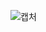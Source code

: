 ![캡처](https://user-images.githubusercontent.com/107418955/202094893-914d341b-5021-49d2-97ea-47d453085774.PNG)
